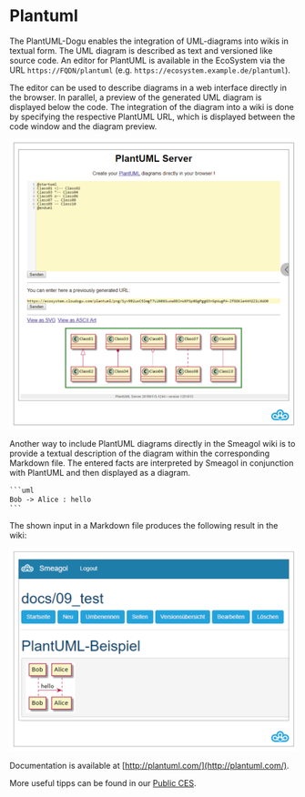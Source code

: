 # Plantuml

The PlantUML-Dogu enables the integration of UML-diagrams into wikis in textual form. The UML diagram is described as text and versioned like source code. An editor for PlantUML is available in the EcoSystem via the URL `https://FQDN/plantuml` (e.g. `https://ecosystem.example.de/plantuml`).


The editor can be used to describe diagrams in a web interface directly in the browser. In parallel, a preview of the generated UML diagram is displayed below the code. The integration of the diagram into a wiki is done by specifying the respective PlantUML URL, which is displayed between the code window and the diagram preview.

![The web interface of the PlantUML editor](figures/plantuml/PlantUMLEditor.png)



Another way to include PlantUML diagrams directly in the Smeagol wiki is to provide a textual description of the diagram within the corresponding Markdown file. The entered facts are interpreted by Smeagol in conjunction with PlantUML and then displayed as a diagram.

```
​```uml
Bob -> Alice : hello
​```
```

The shown input in a Markdown file produces the following result in the wiki:

![UML-Diagramm in Smeagol](figures/plantuml/PlantUMLBeispielSmeagol.png)

Documentation is available at [http://plantuml.com/](http://plantuml.com/).

More useful tipps can be found in our [Public CES](https://cloudogu.windcloud.de/smeagol/FjSp0UMOA1D6/main/docs/Home).
